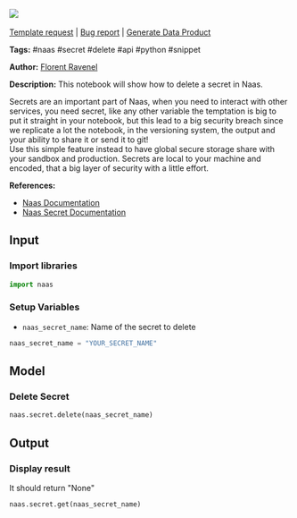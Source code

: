 <a href="https://app.naas.ai/user-redirect/naas/downloader?url=https://raw.githubusercontent.com/jupyter-naas/awesome-notebooks/master/Naas/Naas_Delete_Secret.ipynb" target="_parent"><img src="https://naasai-public.s3.eu-west-3.amazonaws.com/open_in_naas.svg"/></a><br><br><a href="https://github.com/jupyter-naas/awesome-notebooks/issues/new?assignees=&labels=&template=template-request.md&title=Tool+-+Action+of+the+notebook+">Template request</a> | <a href="https://github.com/jupyter-naas/awesome-notebooks/issues/new?assignees=&labels=bug&template=bug_report.md&title=Naas+-+Delete+Secret:+Error+short+description">Bug report</a> | <a href="https://app.naas.ai/user-redirect/naas/downloader?url=https://raw.githubusercontent.com/jupyter-naas/awesome-notebooks/master/Naas/Naas_Start_data_product.ipynb" target="_parent">Generate Data Product</a>

**Tags:** #naas #secret #delete #api #python #snippet

**Author:** [Florent Ravenel](https://www.linkedin.com/in/florent-ravenel)

**Description:** This notebook will show how to delete a secret in Naas.

Secrets are an important part of Naas, when you need to interact with other services, you need secret, like any other variable the temptation is big to put it straight in your notebook, but this lead to a big security breach since we replicate a lot the notebook, in the versioning system, the output and your ability to share it or send it to git!  
Use this simple feature instead to have global secure storage share with your sandbox and production.
Secrets are local to your machine and encoded, that a big layer of security with a little effort.

**References:**
- [Naas Documentation](https://docs.naas.ai/)
- [Naas Secret Documentation](https://docs.naas.ai/features/secret)

## Input

### Import libraries


```python
import naas
```

### Setup Variables
- `naas_secret_name`: Name of the secret to delete


```python
naas_secret_name = "YOUR_SECRET_NAME"
```

## Model

### Delete Secret


```python
naas.secret.delete(naas_secret_name)
```

## Output

### Display result
It should return "None"


```python
naas.secret.get(naas_secret_name)
```

 
